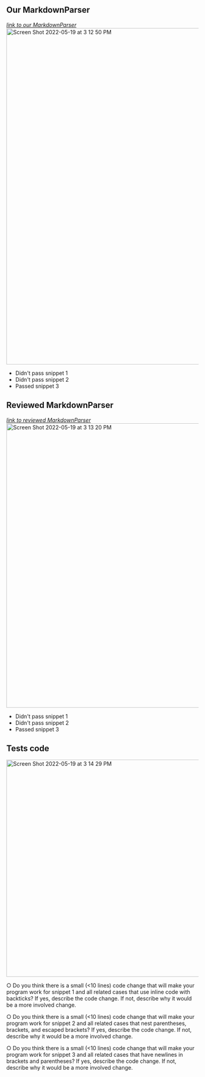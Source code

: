 ## Our MarkdownParser
*[link to our MarkdownParser](https://github.com/lilianjma/good-markdown-parser)*
<img width="880" alt="Screen Shot 2022-05-19 at 3 12 50 PM" src="https://user-images.githubusercontent.com/31358827/169413103-fba608cb-4161-40ba-aa86-3a3617d446d4.png">
* Didn't pass snippet 1
* Didn't pass snippet 2
* Passed snippet 3

## Reviewed MarkdownParser
*[link to reviewed MarkdownParser](https://github.com/lilianjma/reviewed-markdown-parser)*
<img width="744" alt="Screen Shot 2022-05-19 at 3 13 20 PM" src="https://user-images.githubusercontent.com/31358827/169413166-400166ae-ae78-47e4-9bee-e43fe3658ceb.png">
* Didn't pass snippet 1
* Didn't pass snippet 2
* Passed snippet 3

## Tests code
<img width="568" alt="Screen Shot 2022-05-19 at 3 14 29 PM" src="https://user-images.githubusercontent.com/31358827/169413284-d4e9b95e-a2ab-40dd-a11e-1e865afd01dc.png">

○ Do you think there is a small (<10 lines) code change that will make
your program work for snippet 1 and all related cases that use inline
code with backticks? If yes, describe the code change. If not, describe
why it would be a more involved change.

○ Do you think there is a small (<10 lines) code change that will make
your program work for snippet 2 and all related cases that nest
parentheses, brackets, and escaped brackets? If yes, describe the
code change. If not, describe why it would be a more involved change.

○ Do you think there is a small (<10 lines) code change that will make
your program work for snippet 3 and all related cases that have
newlines in brackets and parentheses? If yes, describe the code
change. If not, describe why it would be a more involved change.
